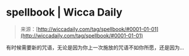 <!--yml

category: 未分类

date: 2024-06-12 18:26:07

-->

# spellbook | Wicca Daily

> 来源：[http://wiccadaily.com/tag/spellbook/#0001-01-01](http://wiccadaily.com/tag/spellbook/#0001-01-01)

有时候需要新的咒语，无论是因为你上一次施放的咒语不如你所愿，还是因为…
